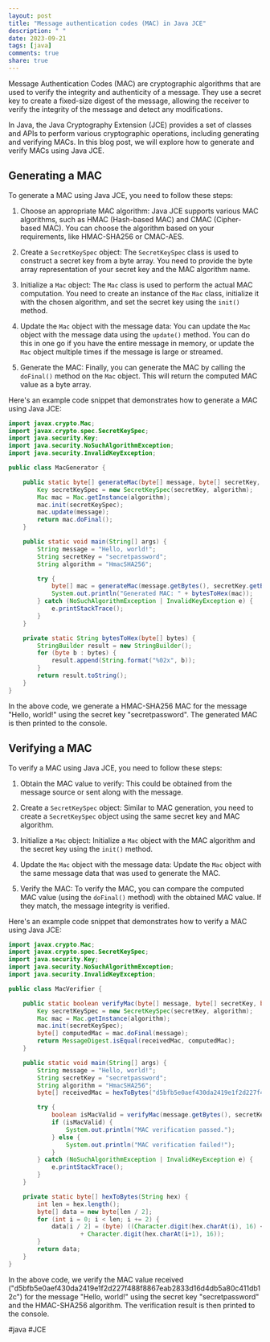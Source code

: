 ```yaml
---
layout: post
title: "Message authentication codes (MAC) in Java JCE"
description: " "
date: 2023-09-21
tags: [java]
comments: true
share: true
---
```


Message Authentication Codes (MAC) are cryptographic algorithms that are used to verify the integrity and authenticity of a message. They use a secret key to create a fixed-size digest of the message, allowing the receiver to verify the integrity of the message and detect any modifications.

In Java, the Java Cryptography Extension (JCE) provides a set of classes and APIs to perform various cryptographic operations, including generating and verifying MACs. In this blog post, we will explore how to generate and verify MACs using Java JCE.

## Generating a MAC

To generate a MAC using Java JCE, you need to follow these steps:

1. Choose an appropriate MAC algorithm: Java JCE supports various MAC algorithms, such as HMAC (Hash-based MAC) and CMAC (Cipher-based MAC). You can choose the algorithm based on your requirements, like HMAC-SHA256 or CMAC-AES.

2. Create a `SecretKeySpec` object: The `SecretKeySpec` class is used to construct a secret key from a byte array. You need to provide the byte array representation of your secret key and the MAC algorithm name.

3. Initialize a `Mac` object: The `Mac` class is used to perform the actual MAC computation. You need to create an instance of the `Mac` class, initialize it with the chosen algorithm, and set the secret key using the `init()` method.

4. Update the `Mac` object with the message data: You can update the `Mac` object with the message data using the `update()` method. You can do this in one go if you have the entire message in memory, or update the `Mac` object multiple times if the message is large or streamed.

5. Generate the MAC: Finally, you can generate the MAC by calling the `doFinal()` method on the `Mac` object. This will return the computed MAC value as a byte array.

Here's an example code snippet that demonstrates how to generate a MAC using Java JCE:

```java
import javax.crypto.Mac;
import javax.crypto.spec.SecretKeySpec;
import java.security.Key;
import java.security.NoSuchAlgorithmException;
import java.security.InvalidKeyException;

public class MacGenerator {

    public static byte[] generateMac(byte[] message, byte[] secretKey, String algorithm) throws NoSuchAlgorithmException, InvalidKeyException {
        Key secretKeySpec = new SecretKeySpec(secretKey, algorithm);
        Mac mac = Mac.getInstance(algorithm);
        mac.init(secretKeySpec);
        mac.update(message);
        return mac.doFinal();
    }

    public static void main(String[] args) {
        String message = "Hello, world!";
        String secretKey = "secretpassword";
        String algorithm = "HmacSHA256";

        try {
            byte[] mac = generateMac(message.getBytes(), secretKey.getBytes(), algorithm);
            System.out.println("Generated MAC: " + bytesToHex(mac));
        } catch (NoSuchAlgorithmException | InvalidKeyException e) {
            e.printStackTrace();
        }
    }

    private static String bytesToHex(byte[] bytes) {
        StringBuilder result = new StringBuilder();
        for (byte b : bytes) {
            result.append(String.format("%02x", b));
        }
        return result.toString();
    }
}
```

In the above code, we generate a HMAC-SHA256 MAC for the message "Hello, world!" using the secret key "secretpassword". The generated MAC is then printed to the console.

## Verifying a MAC

To verify a MAC using Java JCE, you need to follow these steps:

1. Obtain the MAC value to verify: This could be obtained from the message source or sent along with the message.

2. Create a `SecretKeySpec` object: Similar to MAC generation, you need to create a `SecretKeySpec` object using the same secret key and MAC algorithm.

3. Initialize a `Mac` object: Initialize a `Mac` object with the MAC algorithm and the secret key using the `init()` method.

4. Update the `Mac` object with the message data: Update the `Mac` object with the same message data that was used to generate the MAC.

5. Verify the MAC: To verify the MAC, you can compare the computed MAC value (using the `doFinal()` method) with the obtained MAC value. If they match, the message integrity is verified.

Here's an example code snippet that demonstrates how to verify a MAC using Java JCE:

```java
import javax.crypto.Mac;
import javax.crypto.spec.SecretKeySpec;
import java.security.Key;
import java.security.NoSuchAlgorithmException;
import java.security.InvalidKeyException;

public class MacVerifier {

    public static boolean verifyMac(byte[] message, byte[] secretKey, byte[] receivedMac, String algorithm) throws NoSuchAlgorithmException, InvalidKeyException {
        Key secretKeySpec = new SecretKeySpec(secretKey, algorithm);
        Mac mac = Mac.getInstance(algorithm);
        mac.init(secretKeySpec);
        byte[] computedMac = mac.doFinal(message);
        return MessageDigest.isEqual(receivedMac, computedMac);
    }

    public static void main(String[] args) {
        String message = "Hello, world!";
        String secretKey = "secretpassword";
        String algorithm = "HmacSHA256";
        byte[] receivedMac = hexToBytes("d5bfb5e0aef430da2419e1f2d227f488f8867eab2833d16d4db5a80c411db12c");

        try {
            boolean isMacValid = verifyMac(message.getBytes(), secretKey.getBytes(), receivedMac, algorithm);
            if (isMacValid) {
                System.out.println("MAC verification passed.");
            } else {
                System.out.println("MAC verification failed!");
            }
        } catch (NoSuchAlgorithmException | InvalidKeyException e) {
            e.printStackTrace();
        }
    }

    private static byte[] hexToBytes(String hex) {
        int len = hex.length();
        byte[] data = new byte[len / 2];
        for (int i = 0; i < len; i += 2) {
            data[i / 2] = (byte) ((Character.digit(hex.charAt(i), 16) << 4)
                    + Character.digit(hex.charAt(i+1), 16));
        }
        return data;
    }
}
```

In the above code, we verify the MAC value received ("d5bfb5e0aef430da2419e1f2d227f488f8867eab2833d16d4db5a80c411db12c") for the message "Hello, world!" using the secret key "secretpassword" and the HMAC-SHA256 algorithm. The verification result is then printed to the console.

#java #JCE